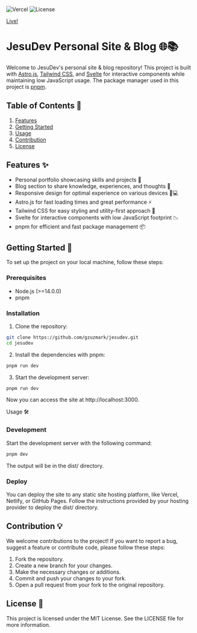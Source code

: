 ![Vercel](https://therealsujitk-vercel-badge.vercel.app/?app=jesusdeva-git-main-jesudev) ![License](https://img.shields.io/badge/license-MIT-blue)


[Live!](https://www.jesudev.com/)

# JesuDev Personal Site & Blog 🌐📚

Welcome to JesuDev's personal site & blog repository! This project is built with [Astro.js](https://astro.build/), [Tailwind CSS](https://tailwindcss.com/), and [Svelte](https://svelte.dev/) for interactive components while maintaining low JavaScript usage. The package manager used in this project is [pnpm](https://pnpm.io/).

## Table of Contents 📖

1. [Features](#features)
2. [Getting Started](#getting-started)
3. [Usage](#usage)
4. [Contribution](#contribution)
5. [License](#license)

## Features ✨

- Personal portfolio showcasing skills and projects 🚀
- Blog section to share knowledge, experiences, and thoughts 📝
- Responsive design for optimal experience on various devices 📱💻
- Astro.js for fast loading times and great performance ⚡
- Tailwind CSS for easy styling and utility-first approach 🎨
- Svelte for interactive components with low JavaScript footprint 📉
- pnpm for efficient and fast package management 📦

## Getting Started 🚀

To set up the project on your local machine, follow these steps:

### Prerequisites

- Node.js (>=14.0.0)
- pnpm

### Installation

1. Clone the repository:

```bash
git clone https://github.com/gzuzmark/jesudev.git
cd jesudev
```
2. Install the dependencies with pnpm:
```bash
pnpm run dev
```
3. Start the development server:
```bash
pnpm run dev
```
Now you can access the site at http://localhost:3000.

Usage 🛠
### Development
Start the development server with the following command:
```bash
pnpm dev
```
The output will be in the dist/ directory.

### Deploy
You can deploy the site to any static site hosting platform, like Vercel, Netlify, or GitHub Pages. Follow the instructions provided by your hosting provider to deploy the dist/ directory.

## Contribution 💡
We welcome contributions to the project! If you want to report a bug, suggest a feature or contribute code, please follow these steps:

1. Fork the repository.
2. Create a new branch for your changes.
3. Make the necessary changes or additions.
4. Commit and push your changes to your fork.
5. Open a pull request from your fork to the original repository.

## License 📄
This project is licensed under the MIT License. See the LICENSE file for more information.
